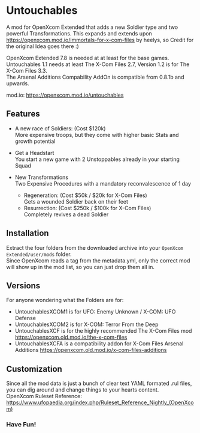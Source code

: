 # Untouchables
A mod for OpenXcom Extended that adds a new Soldier type and two powerful Transformations. This expands and extends upon https://openxcom.mod.io/immortals-for-x-com-files by heelys, so Credit for the original Idea goes there :)

OpenXcom Extended 7.8 is needed at at least for the base games.  
Untouchables 1.1 needs at least The X-Com Files 2.7, Version 1.2 is for The X-Com Files 3.3.  
The Arsenal Additions Compability AddOn is compatible from 0.8.1b and upwards.

mod.io: https://openxcom.mod.io/untouchables

## Features
  - A new race of Soldiers: (Cost $120k)  
    More expensive troops, but they come with higher basic Stats and growth potential  
    
  - Get a Headstart  
    You start a new game with 2 Unstoppables already in your starting Squad
	
  - New Transformations  
    Two Expensive Procedures with a mandatory reconvalescence of 1 day
	- Regeneration: (Cost $50k / $20k for X-Com Files)  
	Gets a wounded Soldier back on their feet
	- Resurrection: (Cost $250k / $100k for X-Com Files)  
	Completely revives a dead Soldier

## Installation
Extract the four folders from the downloaded archive into your `OpenXcom Extended/user/mods` folder.  
Since OpenXcom reads a tag from the metadata.yml, only the correct mod will show up in the mod list, so you can just drop them all in.

## Versions
For anyone wondering what the Folders are for:
   - UntouchablesXCOM1 is for UFO: Enemy Unknown / X-COM: UFO Defense
   - UntouchablesXCOM2 is for X-COM: Terror From the Deep
   - UntouchablesXCF is for the highly recommended The X-Com Files mod https://openxcom.old.mod.io/the-x-com-files
   - UntouchablesXCFA is a compatibility addon for X-Com Files Arsenal Additions https://openxcom.old.mod.io/x-com-files-additions

## Customization
Since all the mod data is just a bunch of clear text YAML formated .rul files, you can dig around and change things to your hearts content.  
OpenXcom Ruleset Reference: https://www.ufopaedia.org/index.php/Ruleset_Reference_Nightly_(OpenXcom)


### Have Fun!
